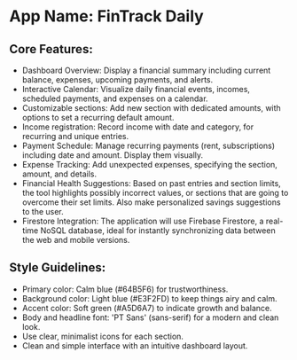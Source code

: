 # **App Name**: FinTrack Daily

## Core Features:

- Dashboard Overview: Display a financial summary including current balance, expenses, upcoming payments, and alerts.
- Interactive Calendar: Visualize daily financial events, incomes, scheduled payments, and expenses on a calendar.
- Customizable sections: Add new section with dedicated amounts, with options to set a recurring default amount.
- Income registration: Record income with date and category, for recurring and unique entries.
- Payment Schedule: Manage recurring payments (rent, subscriptions) including date and amount. Display them visually.
- Expense Tracking: Add unexpected expenses, specifying the section, amount, and details.
- Financial Health Suggestions: Based on past entries and section limits, the tool highlights possibly incorrect values, or sections that are going to overcome their set limits. Also make personalized savings suggestions to the user.
- Firestore Integration: The application will use Firebase Firestore, a real-time NoSQL database, ideal for instantly synchronizing data between the web and mobile versions.

## Style Guidelines:

- Primary color: Calm blue (#64B5F6) for trustworthiness.
- Background color: Light blue (#E3F2FD) to keep things airy and calm.
- Accent color: Soft green (#A5D6A7) to indicate growth and balance.
- Body and headline font: 'PT Sans' (sans-serif) for a modern and clean look.
- Use clear, minimalist icons for each section.
- Clean and simple interface with an intuitive dashboard layout.